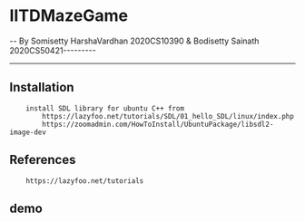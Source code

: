 # IITDMazeGame

-- By Somisetty HarshaVardhan 2020CS10390 & Bodisetty Sainath 2020CS50421---------

-------------------------------------------------------





## Installation 

        install SDL library for ubuntu C++ from
            https://lazyfoo.net/tutorials/SDL/01_hello_SDL/linux/index.php
            https://zoomadmin.com/HowToInstall/UbuntuPackage/libsdl2-image-dev


## References
        https://lazyfoo.net/tutorials


## demo
